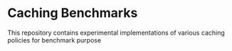# Caching Benchmarks

This repository contains experimental implementations of various caching policies for benchmark purpose